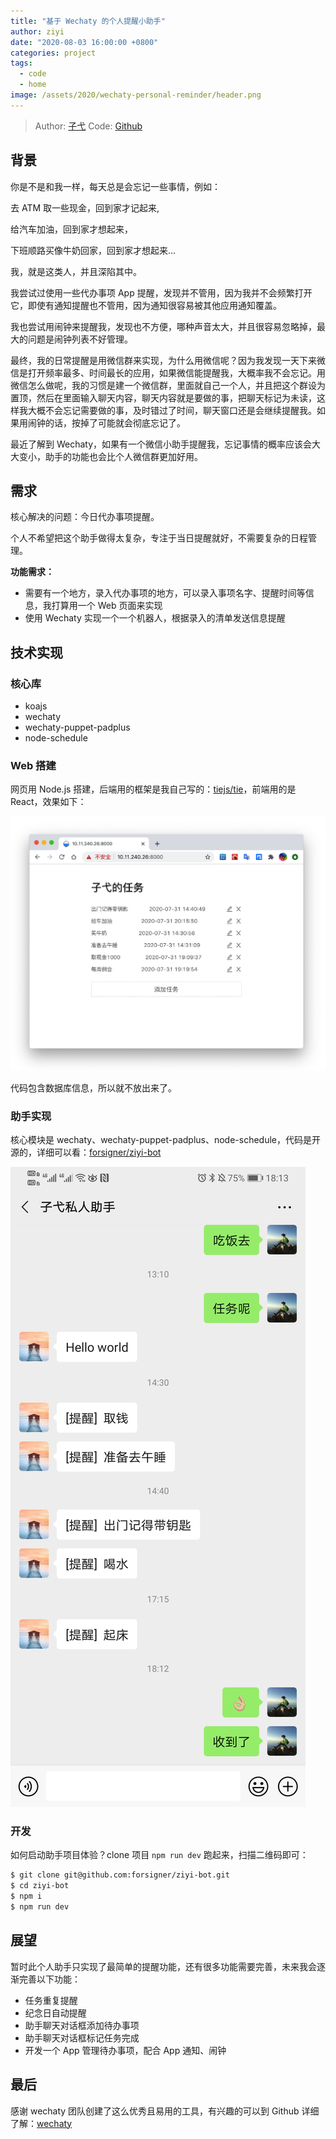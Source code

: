 ```yaml
---
title: "基于 Wechaty 的个人提醒小助手"
author: ziyi
date: "2020-08-03 16:00:00 +0800"
categories: project
tags:
  - code
  - home
image: /assets/2020/wechaty-personal-reminder/header.png
---
```


> Author: [子弋](https://github.com/forsigner)
> Code: [Github](https://github.com/forsigner/ziyi-bot)

## 背景

你是不是和我一样，每天总是会忘记一些事情，例如：

去 ATM 取一些现金，回到家才记起来,

给汽车加油，回到家才想起来，

下班顺路买像牛奶回家，回到家才想起来...

我，就是这类人，并且深陷其中。

我尝试过使用一些代办事项 App 提醒，发现并不管用，因为我并不会频繁打开它，即使有通知提醒也不管用，因为通知很容易被其他应用通知覆盖。

我也尝试用闹钟来提醒我，发现也不方便，哪种声音太大，并且很容易忽略掉，最大的问题是闹钟列表不好管理。

最终，我的日常提醒是用微信群来实现，为什么用微信呢？因为我发现一天下来微信是打开频率最多、时间最长的应用，如果微信能提醒我，大概率我不会忘记。用微信怎么做呢，我的习惯是建一个微信群，里面就自己一个人，并且把这个群设为置顶，然后在里面输入聊天内容，聊天内容就是要做的事，把聊天标记为未读，这样我大概不会忘记需要做的事，及时错过了时间，聊天窗口还是会继续提醒我。如果用闹钟的话，按掉了可能就会彻底忘记了。

最近了解到 Wechaty，如果有一个微信小助手提醒我，忘记事情的概率应该会大大变小，助手的功能也会比个人微信群更加好用。

## 需求

核心解决的问题：今日代办事项提醒。

个人不希望把这个助手做得太复杂，专注于当日提醒就好，不需要复杂的日程管理。

**功能需求：**

- 需要有一个地方，录入代办事项的地方，可以录入事项名字、提醒时间等信息，我打算用一个 Web 页面来实现
- 使用 Wechaty 实现一个一个机器人，根据录入的清单发送信息提醒

## 技术实现

### 核心库

- koajs
- wechaty
- wechaty-puppet-padplus
- node-schedule

### Web 搭建

网页用 Node.js 搭建，后端用的框架是我自己写的：[tiejs/tie](https://github.com/tiejs/tie)，前端用的是 React，效果如下：

![web](/assets/2020/wechaty-personal-reminder/task-web.png)


代码包含数据库信息，所以就不放出来了。

### 助手实现

核心模块是 wechaty、wechaty-puppet-padplus、node-schedule，代码是开源的，详细可以看：[forsigner/ziyi-bot](https://github.com/forsigner/ziyi-bot)

![bot](/assets/2020/wechaty-personal-reminder/bot.jpg)


### 开发

如何启动助手项目体验？clone 项目 `npm run dev` 跑起来，扫描二维码即可：

```bash
$ git clone git@github.com:forsigner/ziyi-bot.git
$ cd ziyi-bot
$ npm i
$ npm run dev
```

## 展望

暂时此个人助手只实现了最简单的提醒功能，还有很多功能需要完善，未来我会逐渐完善以下功能：

- 任务重复提醒
- 纪念日自动提醒
- 助手聊天对话框添加待办事项
- 助手聊天对话框标记任务完成
- 开发一个 App 管理待办事项，配合 App 通知、闹钟

## 最后

感谢 wechaty 团队创建了这么优秀且易用的工具，有兴趣的可以到 Github 详细了解：[wechaty](https://github.com/wechaty/wechaty)
